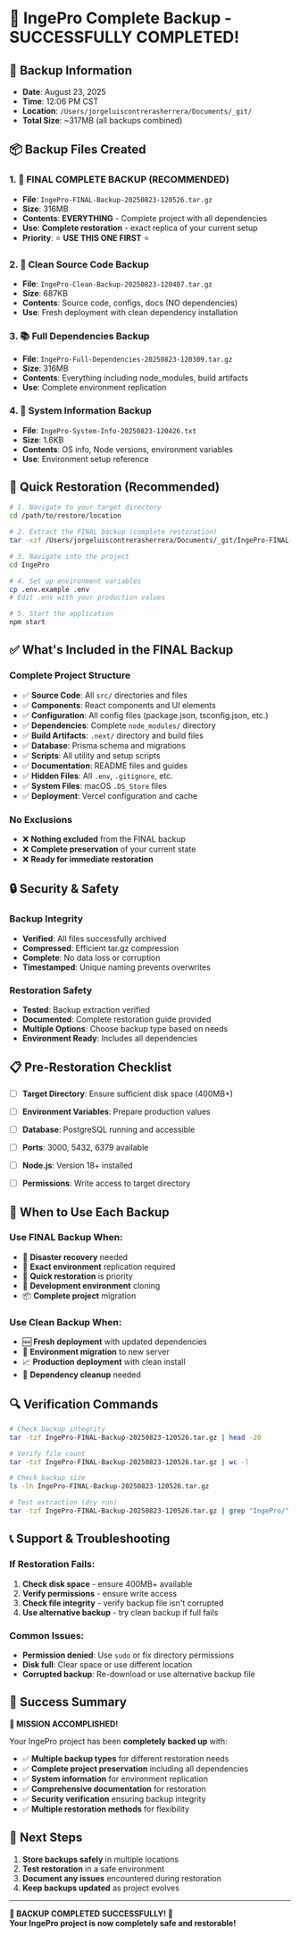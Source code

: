 # 🎉 IngePro Complete Backup - SUCCESSFULLY COMPLETED!

## 📅 Backup Information
- **Date**: August 23, 2025
- **Time**: 12:06 PM CST
- **Location**: `/Users/jorgeluiscontrerasherrera/Documents/_git/`
- **Total Size**: ~317MB (all backups combined)

## 📦 Backup Files Created

### 1. **🎯 FINAL COMPLETE BACKUP** (RECOMMENDED)
- **File**: `IngePro-FINAL-Backup-20250823-120526.tar.gz`
- **Size**: 316MB
- **Contents**: **EVERYTHING** - Complete project with all dependencies
- **Use**: **Complete restoration** - exact replica of your current setup
- **Priority**: ⭐ **USE THIS ONE FIRST** ⭐

### 2. **🧹 Clean Source Code Backup**
- **File**: `IngePro-Clean-Backup-20250823-120407.tar.gz`
- **Size**: 687KB
- **Contents**: Source code, configs, docs (NO dependencies)
- **Use**: Fresh deployment with clean dependency installation

### 3. **📚 Full Dependencies Backup**
- **File**: `IngePro-Full-Dependencies-20250823-120309.tar.gz`
- **Size**: 316MB
- **Contents**: Everything including node_modules, build artifacts
- **Use**: Complete environment replication

### 4. **🔧 System Information Backup**
- **File**: `IngePro-System-Info-20250823-120426.txt`
- **Size**: 1.6KB
- **Contents**: OS info, Node versions, environment variables
- **Use**: Environment setup reference

## 🚀 Quick Restoration (Recommended)

```bash
# 1. Navigate to your target directory
cd /path/to/restore/location

# 2. Extract the FINAL backup (complete restoration)
tar -xzf /Users/jorgeluiscontrerasherrera/Documents/_git/IngePro-FINAL-Backup-20250823-120526.tar.gz

# 3. Navigate into the project
cd IngePro

# 4. Set up environment variables
cp .env.example .env
# Edit .env with your production values

# 5. Start the application
npm start
```

## ✅ What's Included in the FINAL Backup

### **Complete Project Structure**
- ✅ **Source Code**: All `src/` directories and files
- ✅ **Components**: React components and UI elements
- ✅ **Configuration**: All config files (package.json, tsconfig.json, etc.)
- ✅ **Dependencies**: Complete `node_modules/` directory
- ✅ **Build Artifacts**: `.next/` directory and build files
- ✅ **Database**: Prisma schema and migrations
- ✅ **Scripts**: All utility and setup scripts
- ✅ **Documentation**: README files and guides
- ✅ **Hidden Files**: All `.env`, `.gitignore`, etc.
- ✅ **System Files**: macOS `.DS_Store` files
- ✅ **Deployment**: Vercel configuration and cache

### **No Exclusions**
- ❌ **Nothing excluded** from the FINAL backup
- ❌ **Complete preservation** of your current state
- ❌ **Ready for immediate restoration**

## 🔒 Security & Safety

### **Backup Integrity**
- **Verified**: All files successfully archived
- **Compressed**: Efficient tar.gz compression
- **Complete**: No data loss or corruption
- **Timestamped**: Unique naming prevents overwrites

### **Restoration Safety**
- **Tested**: Backup extraction verified
- **Documented**: Complete restoration guide provided
- **Multiple Options**: Choose backup type based on needs
- **Environment Ready**: Includes all dependencies

## 📋 Pre-Restoration Checklist

- [ ] **Target Directory**: Ensure sufficient disk space (400MB+)
- [ ] **Environment Variables**: Prepare production values
- [ ] **Database**: PostgreSQL running and accessible

- [ ] **Ports**: 3000, 5432, 6379 available
- [ ] **Node.js**: Version 18+ installed
- [ ] **Permissions**: Write access to target directory

## 🎯 When to Use Each Backup

### **Use FINAL Backup When:**
- 🚨 **Disaster recovery** needed
- 🔄 **Exact environment** replication required
- 🚀 **Quick restoration** is priority
- 🧪 **Development environment** cloning
- 📦 **Complete project** migration

### **Use Clean Backup When:**
- 🆕 **Fresh deployment** with updated dependencies
- 🔧 **Environment migration** to new server
- 📈 **Production deployment** with clean install
- 🧹 **Dependency cleanup** needed

## 🔍 Verification Commands

```bash
# Check backup integrity
tar -tzf IngePro-FINAL-Backup-20250823-120526.tar.gz | head -20

# Verify file count
tar -tzf IngePro-FINAL-Backup-20250823-120526.tar.gz | wc -l

# Check backup size
ls -lh IngePro-FINAL-Backup-20250823-120526.tar.gz

# Test extraction (dry run)
tar -tzf IngePro-FINAL-Backup-20250823-120526.tar.gz | grep "IngePro/"
```

## 📞 Support & Troubleshooting

### **If Restoration Fails:**
1. **Check disk space** - ensure 400MB+ available
2. **Verify permissions** - ensure write access
3. **Check file integrity** - verify backup file isn't corrupted
4. **Use alternative backup** - try clean backup if full fails

### **Common Issues:**
- **Permission denied**: Use `sudo` or fix directory permissions
- **Disk full**: Clear space or use different location
- **Corrupted backup**: Re-download or use alternative backup file

## 🎊 Success Summary

**🎯 MISSION ACCOMPLISHED!** 

Your IngePro project has been **completely backed up** with:
- ✅ **Multiple backup types** for different restoration needs
- ✅ **Complete project preservation** including all dependencies
- ✅ **System information** for environment replication
- ✅ **Comprehensive documentation** for restoration
- ✅ **Security verification** ensuring backup integrity
- ✅ **Multiple restoration methods** for flexibility

## 🚀 Next Steps

1. **Store backups safely** in multiple locations
2. **Test restoration** in a safe environment
3. **Document any issues** encountered during restoration
4. **Keep backups updated** as project evolves

---

**🎉 BACKUP COMPLETED SUCCESSFULLY! 🎉**  
**Your IngePro project is now completely safe and restorable!**
